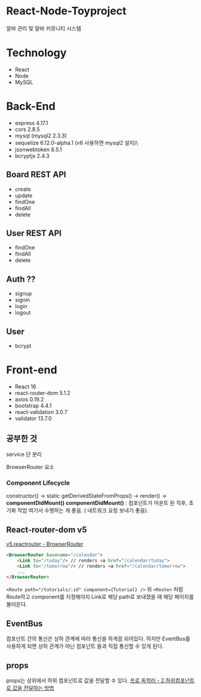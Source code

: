 # React-Node-Toyproject 
알바 관리 및 알바 커뮤니티 시스템

# Technology
- React
- Node
- MySQL

# Back-End
- express 4.17.1
- cors 2.8.5 
- mysql (mysql2 2.3.3)
- sequelize 6.12.0-alpha.1 (v6 사용하면 mysql2 설치)\
- jsonwebtoken 8.5.1
- bcryptjs 2.4.3

## Board REST API
- create
- update
- findOne
- findAll
- delete

## User REST API
<!-- - create -->
<!-- - update -->
- findOne
- findAll
- delete

## Auth ??
- signup
- signin
- login 
- logout

## User
- bcrypt


# Front-end 
- React 16
- react-router-dom 5.1.2
- axios 0.19.2
- bootstrap 4.4.1
- react-validation 3.0.7
- validator 13.7.0

## 공부한 것
service 단 분리

BrowserRouter 요소

### Component Lifecycle
constructor() -> static getDerivedStateFromProps() -> render() -> **componentDidMount()**
**componentDidMount()** : 컴포넌트가 마운트 된 직후, 초기화 작업 여기서 수행하는 게 좋음. ( 네트워크 요청 보내기 좋음).

## React-router-dom v5
[v5.reactrouter - BrowserRouter](https://v5.reactrouter.com/web/api/BrowserRouter)

```html
<BrowserRouter basename="/calendar">
    <Link to="/today"/> // renders <a href="/calendar/today">
    <Link to="/tomorrow"/> // renders <a href="/calendar/tomorrow">
    ...
</BrowserRouter>
```

`<Route path="/tutorials/:id" component={Tutorial} />`
위 `<Route>` 처럼 Route하고 component를 지정해야지 Link로 해당 path로 보내졌을 때 해당 페이지를 불러온다.

## EventBus
컴포넌트 간의 통신은 상하 관계에 따라 통신을 하게끔 되어있다. 하지만 EventBus를 사용하게 되면 상하 관계가 아닌 컴포넌트 들과 직접 통신할 수 있게 된다.

## props
props는 상위에서 하위 컴포넌트로 값을 전달할 수 있다.
[프로 독학러 - 2.하위컴포넌트로 값을 전달하는 방법](https://pro-self-studier.tistory.com/38)